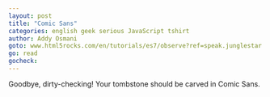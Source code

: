 ```yaml
---
layout: post
title: "Comic Sans"
categories: english geek serious JavaScript tshirt
author: Addy Osmani
goto: www.html5rocks.com/en/tutorials/es7/observe?ref=speak.junglestar.org
go: read
gocheck:  
---
```

Goodbye, dirty-checking! Your tombstone should be carved in Comic Sans.
